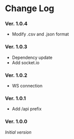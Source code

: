 
Change Log
==========
### Ver. 1.0.4
- Modify .csv and .json format
### Ver. 1.0.3
- Dependency update
- Add socket.io
### Ver. 1.0.2
- WS connection

### Ver. 1.0.1
- Add /api prefix

### Ver. 1.0.0
*Initial version*
